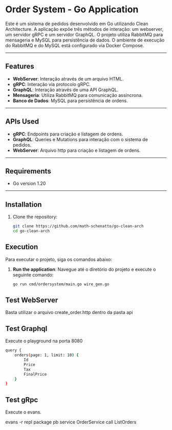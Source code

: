 # Order System - Go Application

Este é um sistema de pedidos desenvolvido em Go utilizando Clean Architecture. A aplicação expõe três métodos de interação: um webserver, um servidor gRPC e um servidor GraphQL. O projeto utiliza RabbitMQ para mensageria e MySQL para persistência de dados. O ambiente de execução do RabbitMQ e do MySQL está configurado via Docker Compose.

---

## Features

- **WebServer**: Interação através de um arquivo HTML.
- **gRPC**: Interação via protocolo gRPC.
- **GraphQL**: Interação através de uma API GraphQL.
- **Mensageria**: Utiliza RabbitMQ para comunicação assíncrona.
- **Banco de Dados**: MySQL para persistência de ordens.

---

## APIs Used

- **gRPC**: Endpoints para criação e listagem de ordens.
- **GraphQL**: Queries e Mutations para interação com o sistema de pedidos.
- **WebServer**: Arquivo http para criação e listagem de ordens.

---



## Requirements

- Go version 1.20 

---

## Installation

1. Clone the repository:
   ```bash
   git clone https://github.com/math-schenatto/go-clean-arch
   cd go-clean-arch
    ```

## Execution

Para executar o projeto, siga os comandos abaixo:

1. **Run the application**:
   Navegue até o diretório do projeto e execute o seguinte comando:
   ```bash
   go run cmd/ordersystem/main.go wire_gen.go


## Test WebServer

Basta utilizar o arquivo create_order.http dentro da pasta api

## Test Graphql

Execute o playground na porta 8080
```bash
query {
    orders(page: 1, limit: 10) {
        Id
        Price
        Tax
        FinalPrice
    }
}
```

## Test gRpc

Execute o evans.

evans -r repl
package pb
service OrderService
call ListOrders